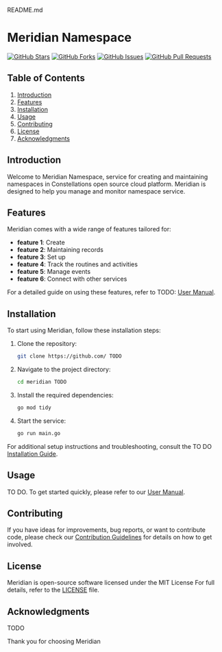 README.md


# Meridian Namespace

[![GitHub Stars](https://img.shields.io/github/stars/yourusername/equine-tracker)](https://github.com/yourusername/equine-tracker/stargazers)
[![GitHub Forks](https://img.shields.io/github/forks/yourusername/equine-tracker)](https://github.com/yourusername/equine-tracker/network/members)
[![GitHub Issues](https://img.shields.io/github/issues/yourusername/equine-tracker)](https://github.com/yourusername/equine-tracker/issues)
[![GitHub Pull Requests](https://img.shields.io/github/issues-pr/yourusername/equine-tracker)](https://github.com/yourusername/equine-tracker/pulls)

## Table of Contents

1. [Introduction](#introduction)
2. [Features](#features)
3. [Installation](#installation)
4. [Usage](#usage)
5. [Contributing](#contributing)
6. [License](#license)
7. [Acknowledgments](#acknowledgments)

## Introduction

Welcome to Meridian Namespace, service for creating and maintaining namespaces in Constellations open source cloud platform. 
Meridian is designed to help you manage and monitor namespace service. 

## Features

Meridian comes with a wide range of features tailored for:

- **feature 1**: Create 
- **feature 2**: Maintaining records
- **feature 3**: Set up 
- **feature 4**: Track the routines and activities
- **feature 5**: Manage events
- **feature 6**: Connect with other services

For a detailed guide on using these features, refer to TODO: [User Manual](docs/user-manual.md).

## Installation

To start using Meridian, follow these installation steps:

1. Clone the repository:

   ```bash
   git clone https://github.com/ TODO
   ```

2. Navigate to the project directory:

   ```bash
   cd meridian TODO
   ```

3. Install the required dependencies:

   ```bash
   go mod tidy
   ```

4. Start the service:

   ```bash
   go run main.go
   ```

For additional setup instructions and troubleshooting, consult the TO DO [Installation Guide](docs/installation-guide.md).

## Usage

TO DO. To get started quickly, please refer to our [User Manual](docs/user-manual.md). 

## Contributing

If you have ideas for improvements, bug reports, or want to contribute code, please check our [Contribution Guidelines](CONTRIBUTING.md) for details on how to get involved.

## License

Meridian is open-source software licensed under the MIT License For full details, refer to the [LICENSE](LICENSE) file.

## Acknowledgments

TODO

Thank you for choosing Meridian
